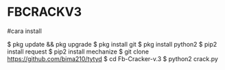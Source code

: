 # FBCRACKV3

#cara install

$ pkg update && pkg upgrade
$ pkg install git
$ pkg install python2
$ pip2 install request
$ pip2 install mechanize
$ git clone https://github.com/bima210/tytyd
$ cd Fb-Cracker-v.3
$ python2 crack.py
